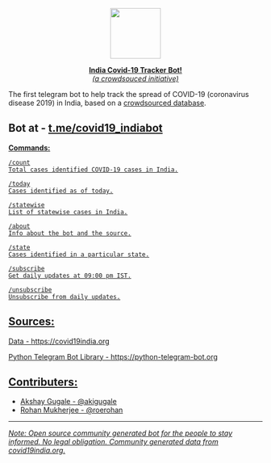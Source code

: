 <a href="https://telegram.me/covid19_indiabot"> <div align="center">
<img src="https://www.covid19india.org/icon.png" width="100" height="100" />

<b>India Covid-19 Tracker Bot!</b> <br>
_(a crowdsouced initiative)_
</div></a>

The first telegram bot to help track the spread of COVID-19 (coronavirus disease 2019) in India, based on a [crowdsourced database](https://covid19india.org).

## Bot at - <a href="https://t.me/covid19_indiabot">t.me/covid19_indiabot</a>


<u>**Commands:**</b>
```
/count
Total cases identified COVID-19 cases in India.

/today
Cases identified as of today.

/statewise
List of statewise cases in India.

/about
Info about the bot and the source.

/state
Cases identified in a particular state.

/subscribe
Get daily updates at 09:00 pm IST.

/unsubscribe
Unsubscribe from daily updates.
```

## Sources:

Data - https://covid19india.org

Python Telegram Bot Library - https://python-telegram-bot.org


## Contributers:

- Akshay Gugale - [@akigugale](https://github.com/akigugale)
- Rohan Mukherjee - [@roerohan](https://github.com/roerohan)

------

_Note: Open source community generated bot for the people to stay informed. No legal obligation. Community generated data from <a href='https://covid19india.org'>covid19india.org</a>._
